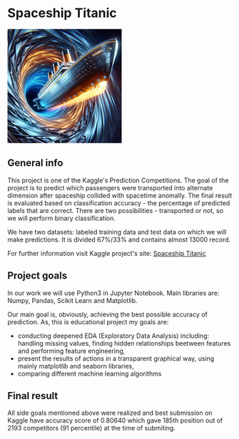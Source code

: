 # Spaceship Titanic

![Spaceship](image2.png)

## General info

This project is one of the Kaggle's Prediction Competitions. The goal of the project is to predict which passengers were transported into alternate dimension after spaceship collided with spacetime anomally. The final result is evaluated based on classification accuracy - the percentage of predicted labels that are correct. There are two possibilities - transported or not, so we will perform binary classification.

We have two datasets: labeled training data and test data on which we will make predictions. It is divided 67%/33% and contains almost 13000 record.

For further information visit Kaggle project's site:
[Spaceship Titanic](https://www.kaggle.com/competitions/spaceship-titanic)

## Project goals

In our work we will use Python3 in Jupyter Notebook. Main libraries are: Numpy, Pandas, Scikit Learn and Matplotlib.

Our main goal is, obviously, achieving the best possible accuracy of prediction. As, this is educational project my goals are: 
- conducting deepened EDA (Exploratory Data Analysis) including: handling missing values, finding hidden relationships beetween features and performing feature engineering,
- present the results of actions in a transparent graphical way, using mainly matplotlib and seaborn libraries,
- comparing different machine learning algorithms

## Final result

All side goals mentioned above were realized and best submission on Kaggle have accuracy score of 0.80640 which gave 185th position out of 2193 competitors (91 percentile) at the time of submiting.
